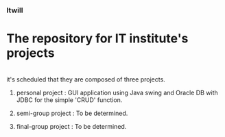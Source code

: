 ### Itwill
# The repository for IT institute's projects
<br>
it's scheduled that they are composed of three projects.

1. personal project : GUI application using Java swing and Oracle DB with JDBC for the simple 'CRUD' function.

2. semi-group project : To be determined.
   
3. final-group project : To be determined.
